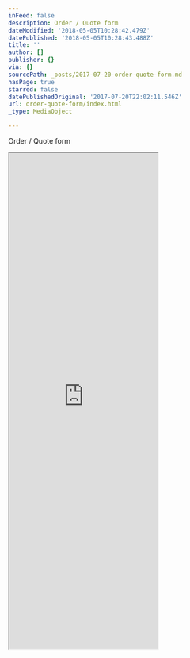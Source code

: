 ```yaml
---
inFeed: false
description: Order / Quote form
dateModified: '2018-05-05T10:28:42.479Z'
datePublished: '2018-05-05T10:28:43.488Z'
title: ''
author: []
publisher: {}
via: {}
sourcePath: _posts/2017-07-20-order-quote-form.md
hasPage: true
starred: false
datePublishedOriginal: '2017-07-20T22:02:11.546Z'
url: order-quote-form/index.html
_type: MediaObject

---
```

Order / Quote form

<iframe src="https://the-grid.github.io/ed-userhtml/?g=eJxlUsFu00AQvfsrBnNYWyR2KyFB7SRIlag4FQmQOCAO2_U43mLvmt1xghvl35m105YU5ZDxzJudeW_eqtI70NU63g-1tctue7UbL9zlpf-9N0O8iW5024IdCLoRVhIah_U6boh6X-S5NJZQodllU3embJfX1nU-f_mONa02CKG4yuUmi1Y5D95Eq3_GL2W1i8HT2OI6rq2hZS073Y6FNg06TeWU8_oBC_CdbNtS2da64rV8F34l4R9aylZvTcE7Ebqy0r5v5VjctVb9KuPN53kLxe9IRSBNBQ632pOTpK2Z1vNQO9udc2Wq-_3-mWS8-R7CickjEa-c7glo7Hn7sEp-L3dyzsabnXRwrkmZ1INRYWxSLYBSOEQB5GENVaYcSsKPLXZMJKF0AbYP0FA9RGLw6G5lh6IQTycQi0iE_T9J33D-fFgoyoHsFwzyiYLcgJxqUG8bYvTV2_cTxI9GPVetD7Un1mLqkBU6zvrG7kPC-3ZuOJaRz7xTvGEiZoMIWAcyLP4kb9Y7S5ZvBh9APFpIQDF_hDiFNyDOlM5nAX2O3R1Wk7myey_CLLaUlRWPCyHrVY2eWDTVSLNFTj_J-yitC-pRo302ob8GdAm6hsT59PQPr9YgeG7fIqE4y4ZpWHHOIQ3OlBG5EQ4vrsoTDO5hsscNL5uk5Tkg00aTZpc-YHK66X-Qk225F47A2qkGEmQWR9Z48ohyk0u2SCeL-Ovxm9wGS7BZflz8XEAvA4aRGUeMuLUVk-WYF2D30DWylpj4RcCkZXRMk8qqITy2ADGrLtJydTrAJvoLqVVqMg" height="1000" style=""></iframe>